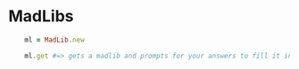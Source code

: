 # MadLibs

```ruby
	ml = MadLib.new

	ml.get #=> gets a madlib and prompts for your answers to fill it in
```